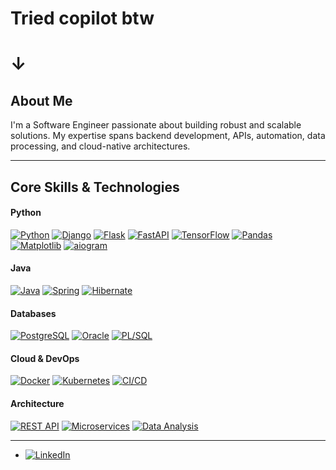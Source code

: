 # Tried copilot btw

# ↓

## About Me

I'm a Software Engineer passionate about building robust and scalable solutions. My expertise spans backend development, APIs, automation, data processing, and cloud-native architectures.

---

## Core Skills & Technologies

#### **Python**
[![Python](https://img.shields.io/badge/Python-3670A0?style=for-the-badge&logo=python&logoColor=ffdd54)](https://www.python.org/)
[![Django](https://img.shields.io/badge/Django-092E20?style=for-the-badge&logo=django&logoColor=white)](https://www.djangoproject.com/)
[![Flask](https://img.shields.io/badge/Flask-000000?style=for-the-badge&logo=flask&logoColor=white)](https://flask.palletsprojects.com/)
[![FastAPI](https://img.shields.io/badge/FastAPI-005571?style=for-the-badge&logo=fastapi)](https://fastapi.tiangolo.com/)
[![TensorFlow](https://img.shields.io/badge/TensorFlow-FF6F00?style=for-the-badge&logo=tensorflow&logoColor=white)](https://www.tensorflow.org/)
[![Pandas](https://img.shields.io/badge/pandas-150458?style=for-the-badge&logo=pandas&logoColor=white)](https://pandas.pydata.org/)
[![Matplotlib](https://img.shields.io/badge/Matplotlib-%23ffffff?style=for-the-badge&logo=matplotlib&logoColor=black)](https://matplotlib.org/)
[![aiogram](https://img.shields.io/badge/aiogram-2CA5E0?style=for-the-badge&logo=telegram&logoColor=white)](https://docs.aiogram.dev/)

#### **Java**
[![Java](https://img.shields.io/badge/Java-ED8B00?style=for-the-badge&logo=openjdk&logoColor=white)](https://www.java.com/)
[![Spring](https://img.shields.io/badge/Spring-6DB33F?style=for-the-badge&logo=spring&logoColor=white)](https://spring.io/)
[![Hibernate](https://img.shields.io/badge/Hibernate-59666C?style=for-the-badge&logo=hibernate&logoColor=white)](https://hibernate.org/)

#### **Databases**
[![PostgreSQL](https://img.shields.io/badge/PostgreSQL-316192?style=for-the-badge&logo=postgresql&logoColor=white)](https://www.postgresql.org/)
[![Oracle](https://img.shields.io/badge/Oracle-F80000?style=for-the-badge&logo=oracle&logoColor=white)](https://www.oracle.com/database/)
[![PL/SQL](https://img.shields.io/badge/PL%2FSQL-F80000?style=for-the-badge&logo=oracle&logoColor=white)](https://www.oracle.com/database/technologies/appdev/plsql.html)

#### **Cloud & DevOps**
[![Docker](https://img.shields.io/badge/Docker-2496ED?style=for-the-badge&logo=docker&logoColor=white)](https://www.docker.com/)
[![Kubernetes](https://img.shields.io/badge/Kubernetes-326CE5?style=for-the-badge&logo=kubernetes&logoColor=white)](https://kubernetes.io/)
[![CI/CD](https://img.shields.io/badge/CI%2FCD-0078D7?style=for-the-badge&logo=githubactions&logoColor=white)](https://en.wikipedia.org/wiki/CI/CD)

#### **Architecture**
[![REST API](https://img.shields.io/badge/REST-FF5733?style=for-the-badge&logo=rest&logoColor=white)](https://en.wikipedia.org/wiki/REST)
[![Microservices](https://img.shields.io/badge/Microservices-009688?style=for-the-badge&logo=microservices&logoColor=white)](https://microservices.io/)
[![Data Analysis](https://img.shields.io/badge/Data_Analysis-107C10?style=for-the-badge&logo=dataiku&logoColor=white)](https://en.wikipedia.org/wiki/Data_analysis)

---


- [![LinkedIn](https://img.shields.io/badge/LinkedIn-%230077B5.svg?logo=linkedin&logoColor=white)](https://www.linkedin.com/in/zavatskiar/)
